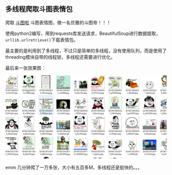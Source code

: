 ## 多线程爬取斗图表情包

爬取 [斗图啦](https://www.doutula.com/photo/list/) 斗图表情图，做一名优雅的斗图帝！！！

使用python2编写，用到requests库发送请求，BeautifulSoup进行数据提取，`urllib.urlretrieve()`下载表情包。

最主要的是利用到了多线程，不过只是简单的多线程，没有使用队列，而是使用了threading模块自带的线程锁，多线程还需要进行优化。

最后来一张效果图：

![](1.png)

emm 几分钟爬了一万多张，大小有五百多M，多线程还是挺快的。。。